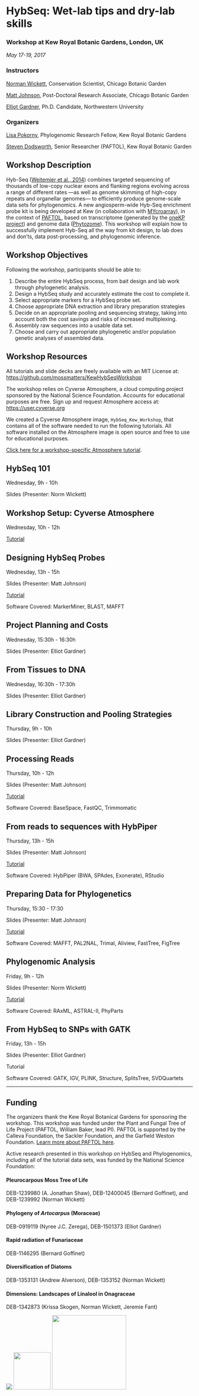 # HybSeq: Wet-lab tips and dry-lab skills

### Workshop at Kew Royal Botanic Gardens, London, UK
_May 17-19, 2017_

### Instructors

[Norman Wickett](http://faculty.wcas.northwestern.edu/wickett/), Conservation Scientist, Chicago Botanic Garden

[Matt Johnson](www.mossmatters.com), Post-Doctoral Research Associate, Chicago Botanic Garden

[Elliot Gardner](http://www.plantbiology.northwestern.edu/people/graduate-students/elliot-gardner.html), Ph.D. Candidate, Northwestern University

### Organizers

[Lisa Pokorny](http://www.kew.org/science/who-we-are-and-what-we-do/people/lisa-pokorny), Phylogenomic Research Fellow, Kew Royal Botanic Gardens

[Steven Dodsworth](http://www.kew.org/science/who-we-are-and-what-we-do/people/steven-dodsworth), Senior Researcher (PAFTOL), Kew Royal Botanic Garden

## Workshop Description

Hyb-Seq ([Weitemier et al., 2014](http://www.bioone.org/doi/abs/10.3732/apps.1400042)) combines targeted sequencing of thousands of low-copy nuclear exons and flanking regions evolving across a range of different rates —as well as genome skimming of high-copy repeats and organellar genomes— to efficiently produce genome-scale data sets for phylogenomics. A new angiosperm-wide Hyb-Seq enrichment probe kit is being developed at Kew (in collaboration with [MYcroarray](mycroarray.com)), in the context of [PAFTOL](http://science.kew.org/strategic-output/plant-and-fungal-trees-life), based on transcriptome (generated by the [oneKP project](www.onekp.com)) and genome data ([Phytozome](https://phytozome.jgi.doe.gov/)). This workshop will explain how to successfully implement Hyb-Seq all the way from kit design, to lab does and don’ts, data post-processing, and phylogenomic inference. 

## Workshop Objectives

Following the workshop, participants should be able to:
1.	Describe the entire HybSeq process, from bait design and lab work through phylogenetic analysis.2.	Design a HybSeq study and accurately estimate the cost to complete it.3.	Select appropriate markers for a HybSeq probe set.4.	Choose appropriate DNA extraction and library preparation strategies 5.	Decide on an appropriate pooling and sequencing strategy, taking into account both the cost savings and risks of increased multiplexing.6.	Assembly raw sequences into a usable data set.7.	Choose and carry out appropriate phylogenetic and/or population genetic analyses of assembled data.

## Workshop Resources

All tutorials and slide decks are freely available with an MIT License at: https://github.com/mossmatters/KewHybSeqWorkshop

The workshop relies on Cyverse Atmosphere, a cloud computing project sponsored by the National Science Foundation. Accounts for educational purposes are free. Sign up and request Atmosphere access at: https://user.cyverse.org 

We created a Cyverse Atmosphere image, `HybSeq_Kew_Workshop`, that contains all of the software needed to run the following tutorials. All software installed on the Atmosphere image is open source and free to use for educational purposes. 

[Click here for a workshop-specific Atmosphere tutorial](Atmosphere.md).


## HybSeq 101

Wednesday, 9h - 10h

Slides (Presenter: Norm Wickett)

## Workshop Setup: Cyverse Atmosphere

Wednesday, 10h - 12h

[Tutorial](Atmosphere.md)

## Designing HybSeq Probes

Wednesday, 13h - 15h

Slides (Presenter: Matt Johnson)

[Tutorial](Markerminer.md)

Software Covered: MarkerMiner, BLAST, MAFFT

## Project Planning and Costs

Wednesday, 15:30h - 16:30h

Slides (Presenter: Elliot Gardner)

## From Tissues to DNA

Wednesday, 16:30h - 17:30h 

Slides (Presenter: Elliot Gardner)

## Library Construction and Pooling Strategies

Thursday, 9h - 10h

Slides (Presenter: Elliot Gardner)

## Processing Reads

Thursday, 10h - 12h

Slides (Presenter: Matt Johnson)

[Tutorial](FastQC_Trimmomatic.md)

Software Covered: BaseSpace, FastQC, Trimmomatic

## From reads to sequences with HybPiper

Thursday, 13h - 15h

Slides (Presenter: Matt Johnson)

[Tutorial](HybPiper.md)

Software Covered: HybPiper (BWA, SPAdes, Exonerate), RStudio


## Preparing Data for Phylogenetics

Thursday, 15:30 - 17:30

Slides (Presenter: Matt Johnson)

[Tutorial](Alignment.md)

Software Covered: MAFFT, PAL2NAL, Trimal, Aliview, FastTree, FigTree

## Phylogenomic Analysis

Friday, 9h - 12h

Slides (Presenter: Norm Wickett)

[Tutorial](Phylogenomics.md)

Software Covered: RAxML, ASTRAL-II, PhyParts

## From HybSeq to SNPs with GATK

Friday, 13h - 15h

Slides (Presenter: Elliot Gardner)

Tutorial

Software Covered: GATK, IGV, PLINK, Structure, SplitsTree, SVDQuartets

---

## Funding

The organizers thank the Kew Royal Botanical Gardens for sponsoring the workshop. This workshop was funded under the Plant and Fungal Tree of Life Project (PAFTOL, William Baker, lead PI). PAFTOL is supported by the Calleva Foundation, the Sackler Foundation, and the Garfield Weston Foundation. [Learn more about PAFTOL here](http://www.kew.org/science/who-we-are-and-what-we-do/strategic-outputs-2020/plant-and-fungal-trees-life).

Active research presented in this workshop on HybSeq and Phylogenomics, including all of the tutorial data sets, was funded by the National Science Foundation:

#### Pleurocarpous Moss Tree of Life
DEB-1239980 (A. Jonathan Shaw), DEB-12400045 (Bernard Goffinet), and DEB-1239992 (Norman Wickett)

#### Phylogeny of *Artocarpus* (Moraceae)

DEB-0919119 (Nyree J.C. Zerega), DEB-1501373 (Elliot Gardner)

#### Rapid radiation of Funariaceae

DEB-1146295 (Bernard Goffinet)

#### Diversification of Diatoms

DEB-1353131 (Andrew Alverson), DEB-1353152 (Norman Wickett)

#### Dimensions: Landscapes of Linalool in Onagraceae 

DEB-1342873 (Krissa Skogen, Norman Wickett, Jeremie Fant)

![](http://www.cyverse.org/sites/default/files/PoweredbyCyverse_LogoSquare_0_0.png) 
<img src=https://www.nsf.gov/images/logos/nsf1sm.gif width=100>
<img src=http://www.kew.org/sites/all/themes/kew/images/kew-footer-logo.svg width=200>
